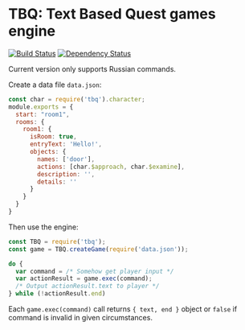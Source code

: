 # TBQ: Text Based Quest games engine

[![Build Status](https://travis-ci.org/vandamm/TBQ.svg?branch=master)](https://travis-ci.org/vandamm/TBQ) 
[![Dependency Status](https://gemnasium.com/vandamm/TBQ.svg)](https://gemnasium.com/vandamm/TBQ)

Current version only supports Russian commands.

Create a data file `data.json`:

```js
const char = require('tbq').character;
module.exports = {
  start: "room1",
  rooms: {
    room1: {
      isRoom: true,
      entryText: 'Hello!',
      objects: {
        names: ['door'],
        actions: [char.$approach, char.$examine],
        description: '',
        details: ''
      }
    }
  }
}
```

Then use the engine:

```js
const TBQ = require('tbq');
const game = TBQ.createGame(require('data.json'));

do {
  var command = /* Somehow get player input */
  var actionResult = game.exec(command);
  /* Output actionResult.text to player */
} while (!actionResult.end)
```

Each `game.exec(command)` call returns `{ text, end }` object or `false` if command is invalid in given circumstances.
